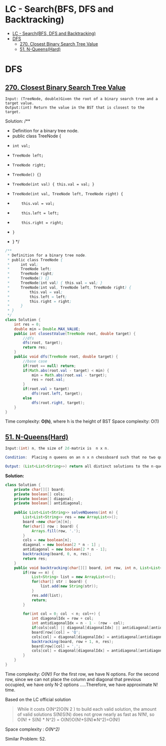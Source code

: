 # LC - Search(BFS, DFS and Backtracking)

- [LC - Search(BFS, DFS and Backtracking)](#lc---searchbfs-dfs-and-backtracking)
- [DFS](#dfs)
  - [270. Closest Binary Search Tree Value](#270-closest-binary-search-tree-value)
  - [51. N-Queens(Hard)](#51-n-queenshard)


# DFS

## [270. Closest Binary Search Tree Value](https://leetcode.com/problems/closest-binary-search-tree-value/)

```
Input: (TreeNode, double)Given the root of a binary search tree and a target value.
Output:(int) Return the value in the BST that is closest to the target.
```

Solution:
/**
 * Definition for a binary tree node.
 * public class TreeNode {
 *     int val;
 *     TreeNode left;
 *     TreeNode right;
 *     TreeNode() {}
 *     TreeNode(int val) { this.val = val; }
 *     TreeNode(int val, TreeNode left, TreeNode right) {
 *         this.val = val;
 *         this.left = left;
 *         this.right = right;
 *     }
 * }
 */
```java
/**
 * Definition for a binary tree node.
 * public class TreeNode {
 *     int val;
 *     TreeNode left;
 *     TreeNode right;
 *     TreeNode() {}
 *     TreeNode(int val) { this.val = val; }
 *     TreeNode(int val, TreeNode left, TreeNode right) {
 *         this.val = val;
 *         this.left = left;
 *         this.right = right;
 *     }
 * }
 */
class Solution {
    int res = 0;
    double min = Double.MAX_VALUE;
    public int closestValue(TreeNode root, double target) {
        //dfs
        dfs(root, target);
        return res;
    }
    public void dfs(TreeNode root, double target) {
        //base case
        if(root == null) return;
        if(Math.abs(root.val - target) < min) {
            min = Math.abs(root.val - target);
            res = root.val;
        }
        if(root.val > target) 
            dfs(root.left, target);
        else
            dfs(root.right, target);
    }
}
```
Time complexity: **O(h)**, where h is the height of BST
Space complexity: O(1)




## [51. N-Queens(Hard)](https://leetcode.com/problems/n-queens/)

```java
Input:(int) n, the size of 2d-matrix is  n x n.

Condition:  Placing n queens on an n x n chessboard such that no two queens attack each other.

Output: (List<List<String>>) return all distinct solutions to the n-queens puzzle.
```

**Solution:**

```java
class Solution {
    private char[][] board;
    private boolean[] cols;
    private boolean[] diagonal;
    private boolean[] antidiagonal;
    
    public List<List<String>> solveNQueens(int n) {
        List<List<String>> res = new ArrayList<>();
        board =new char[n][n];
        for(char[] row : board) {
            Arrays.fill(row, '.');
        }
        cols = new boolean[n];
        diagonal = new boolean[2 * n - 1] ;
        antidiagonal = new boolean[2 * n - 1];
        backtracking(board, 0, n, res);
        return res;
    }
    public void backtracking(char[][] board, int row, int n, List<List<String>> res) {
        if(row == n) {
            List<String> list = new ArrayList<>();
            for(char[] str : board) {
                list.add(new String(str));
            }
            res.add(list);
            return;
        }
        
        for(int col = 0; col  < n; col++) {
            int diagonalIdx = row + col;
            int antidiagonalIdx = n - 1 - (row - col);
            if(cols[col] || diagonal[diagonalIdx] || antidiagonal[antidiagonalIdx]) continue;
            board[row][col] = 'Q';
            cols[col] = diagonal[diagonalIdx] = antidiagonal[antidiagonalIdx] = true;
            backtracking(board, row + 1, n, res);
            board[row][col] = '.';
            cols[col] = diagonal[diagonalIdx] = antidiagonal[antidiagonalIdx] = false;
        }
    }
}
```
Time complexity: *O(N!)* 
For the first row, we have N options. For the second row, since we can not place the column and diagonal that previous occupied, we have only N-2 options .....Therefore, we have approximate N! time.

Based on the LC official solution 
>While it costs O(N^2)O(N 
2
 ) to build each valid solution, the amount of valid solutions S(N)S(N) does not grow nearly as fast as N!N!, so O(N! + S(N) * N^2) = O(N!)O(N!+S(N)∗N^2)=O(N!)

Space complexity : *O(N^2)*

Similar Problem: 52.


